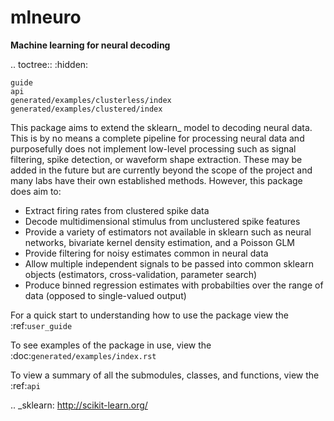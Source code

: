 mlneuro
=======
**Machine learning for neural decoding**

.. toctree::
	:hidden:

	guide
	api
	generated/examples/clusterless/index
	generated/examples/clustered/index

This package aims to extend the sklearn_ model to decoding neural data. This is by no means a complete pipeline for
processing neural data and purposefully does not implement low-level processing such as signal filtering, spike detection,
or waveform shape extraction. These may be added in the future but are currently beyond the scope of the project and many
labs have their own established methods. However, this package does aim to:

- Extract firing rates from clustered spike data
- Decode multidimensional stimulus from unclustered spike features
- Provide a variety of estimators not available in sklearn such as neural networks, bivariate kernel density estimation, and a Poisson GLM
- Provide filtering for noisy estimates common in neural data
- Allow multiple independent signals to be passed into common sklearn objects (estimators, cross-validation, parameter search)
- Produce binned regression estimates with probabilties over the range of data (opposed to single-valued output)

For a quick start to understanding how to use the package view the :ref:`user_guide`

To see examples of the package in use, view the :doc:`generated/examples/index.rst`

To view a summary of all the submodules, classes, and functions, view the :ref:`api`

.. _sklearn: http://scikit-learn.org/